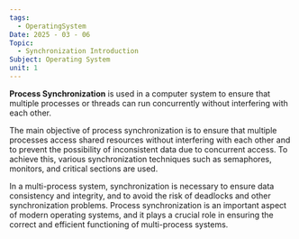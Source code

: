 ```yaml
---
tags:
  - OperatingSystem
Date: 2025 - 03 - 06
Topic:
  - Synchronization Introduction
Subject: Operating System
unit: 1
---
```

**Process Synchronization** is used in a computer system to ensure that multiple processes or threads can run concurrently without interfering with each other.

The main objective of process synchronization is to ensure that multiple processes access shared resources without interfering with each other and to prevent the possibility of inconsistent data due to concurrent access. To achieve this, various synchronization techniques such as semaphores, monitors, and critical sections are used.

In a multi-process system, synchronization is necessary to ensure data consistency and integrity, and to avoid the risk of deadlocks and other synchronization problems. Process synchronization is an important aspect of modern operating systems, and it plays a crucial role in ensuring the correct and efficient functioning of multi-process systems.
